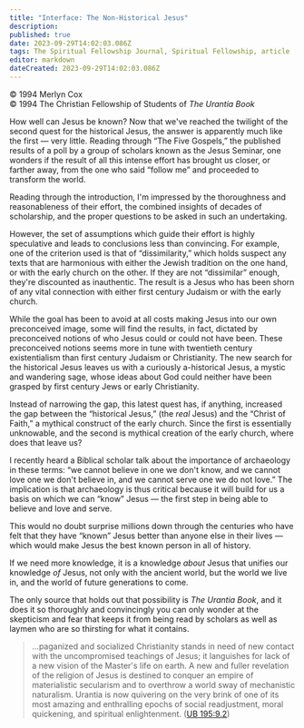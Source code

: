 ```yaml
---
title: "Interface: The Non-Historical Jesus"
description: 
published: true
date: 2023-09-29T14:02:03.086Z
tags: The Spiritual Fellowship Journal, Spiritual Fellowship, article
editor: markdown
dateCreated: 2023-09-29T14:02:03.086Z
---
```


<p class="v-card v-sheet theme--light gray lighten-3 px-2">© 1994 Merlyn Cox<br>© 1994 The Christian Fellowship of Students of <i>The Urantia Book</i></p>

How well can Jesus be known? Now that we've reached the twilight of the second quest for the historical Jesus, the answer is apparently much like the first — very little. Reading through “The Five Gospels,” the published results of a poll by a group of scholars known as the Jesus Seminar, one wonders if the result of all this intense effort has brought us closer, or farther away, from the one who said “follow me” and proceeded to transform the world.

Reading through the introduction, I'm impressed by the thoroughness and reasonableness of their effort, the combined insights of decades of scholarship, and the proper questions to be asked in such an undertaking.

However, the set of assumptions which guide their effort is highly speculative and leads to conclusions less than convincing. For example, one of the criterion used is that of “dissimilarity,” which holds suspect any texts that are harmonious with either the Jewish tradition on the one hand, or with the early church on the other. If they are not “dissimilar” enough, they're discounted as inauthentic. The result is a Jesus who has been shorn of any vital connection with either first century Judaism or with the early church.

While the goal has been to avoid at all costs making Jesus into our own preconceived image, some will find the results, in fact, dictated by preconceived notions of who Jesus could or could not have been. These preconceived notions seems more in tune with twentieth century existentialism than first century Judaism or Christianity. The new search for the historical Jesus leaves us with a curiously a-historical Jesus, a mystic and wandering sage, whose ideas about God could neither have been grasped by first century Jews or early Christianity.

Instead of narrowing the gap, this latest quest has, if anything, increased the gap between the “historical Jesus,” (the _real_ Jesus) and the “Christ of Faith,” a mythical construct of the early church. Since the first is essentially unknowable, and the second is mythical creation of the early church, where does that leave us?

I recently heard a Biblical scholar talk about the importance of archaeology in these terms: “we cannot believe in one we don't know, and we cannot love one we don't believe in, and we cannot serve one we do not love.” The implication is that archaeology is thus critical because it will build for us a basis on which we can “know” Jesus — the first step in being able to believe and love and serve.

This would no doubt surprise millions down through the centuries who have felt that they have “known” Jesus better than anyone else in their lives — which would make Jesus the best known person in all of history.

If we need more knowledge, it is a knowledge _about_ Jesus that unifies our knowledge _of_ Jesus, not only with the ancient world, but the world we live in, and the world of future generations to come.

The only source that holds out that possibility is _The Urantia Book_, and it does it so thoroughly and convincingly you can only wonder at the skepticism and fear that keeps it from being read by scholars as well as laymen who are so thirsting for what it contains.


> ...paganized and socialized Christianity stands in need of new contact with the uncompromised teachings of Jesus; it languishes for lack of a new vision of the Master's life on earth. A new and fuller revelation of the religion of Jesus is destined to conquer an empire of materialistic secularism and to overthrow a world sway of mechanistic naturalism. Urantia is now quivering on the very brink of one of its most amazing and enthralling epochs of social readjustment, moral quickening, and spiritual enlightenment. ([UB 195:9.2](/en/The_Urantia_Book/195#p9_2))